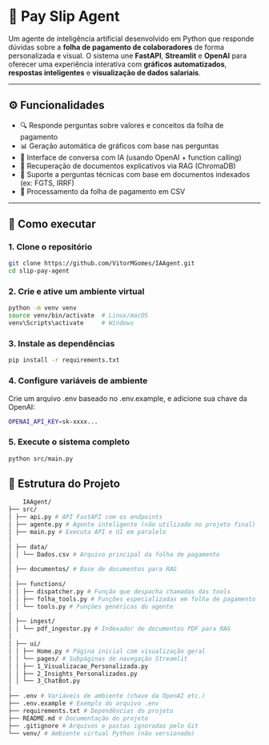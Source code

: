 # 🤖 Pay Slip Agent

Um agente de inteligência artificial desenvolvido em Python que responde dúvidas sobre a **folha de pagamento de colaboradores** de forma personalizada e visual. O sistema une **FastAPI**, **Streamlit** e **OpenAI** para oferecer uma experiência interativa com **gráficos automatizados**, **respostas inteligentes** e **visualização de dados salariais**.

---

## ⚙️ Funcionalidades

- 🔍 Responde perguntas sobre valores e conceitos da folha de pagamento
- 📊 Geração automática de gráficos com base nas perguntas
- 💬 Interface de conversa com IA (usando OpenAI + function calling)
- 📁 Recuperação de documentos explicativos via RAG (ChromaDB)
- 🧠 Suporte a perguntas técnicas com base em documentos indexados (ex: FGTS, IRRF)
- 🧾 Processamento da folha de pagamento em CSV

---

## 🚀 Como executar

### 1. Clone o repositório

```bash
git clone https://github.com/VitorMGomes/IAAgent.git
cd slip-pay-agent
```
### 2. Crie e ative um ambiente virtual

```bash
python -m venv venv
source venv/bin/activate  # Linux/macOS
venv\Scripts\activate     # Windows
```

### 3. Instale as dependências

```bash
pip install -r requirements.txt
```

### 4. Configure variáveis de ambiente

Crie um arquivo .env baseado no .env.example, e adicione sua chave da OpenAI:

```bash
OPENAI_API_KEY=sk-xxxx...
```

### 5. Execute o sistema completo
```bash
python src/main.py
```

## 📂 Estrutura do Projeto

```bash
    IAAgent/
├── src/
│ ├── api.py # API FastAPI com os endpoints
│ ├── agente.py # Agente inteligente (não utilizado no projeto final)
│ ├── main.py # Executa API e UI em paralelo
│
│ ├── data/
│ │ └── Dados.csv # Arquivo principal da folha de pagamento
│
│ ├── documentos/ # Base de documentos para RAG
│
│ ├── functions/
│ │ ├── dispatcher.py # Função que despacha chamadas das tools
│ │ ├── folha_tools.py # Funções especializadas em folha de pagamento
│ │ └── tools.py # Funções genéricas do agente
│
│ ├── ingest/
│ │ └── pdf_ingestor.py # Indexador de documentos PDF para RAG
│
│ ├── ui/
│ │ ├── Home.py # Página inicial com visualização geral
│ │ └── pages/ # Subpáginas de navegação Streamlit
│ │ ├── 1_Visualizacao_Personalizada.py
│ │ ├── 2_Insights_Personalizados.py
│ │ └── 3_ChatBot.py
│
├── .env # Variáveis de ambiente (chave da OpenAI etc.)
├── .env.example # Exemplo do arquivo .env
├── requirements.txt # Dependências do projeto
├── README.md # Documentação do projeto
├── .gitignore # Arquivos e pastas ignoradas pelo Git
└── venv/ # Ambiente virtual Python (não versionado)
```
